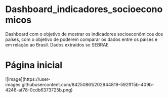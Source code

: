 # Dashboard_indicadores_socioeconomicos
Dashboard com o objetivo de mostrar os indicadores socioeconômicos dos países, com o objetivo de poderem comparar os dados entre os países e em relação ao Brasil.
Dados extraídos so SEBRAE
<h1> Página inicial </h1>
![image](https://user-images.githubusercontent.com/84250861/202944819-592ff15b-409b-4246-af78-0cdb6373725b.png)
